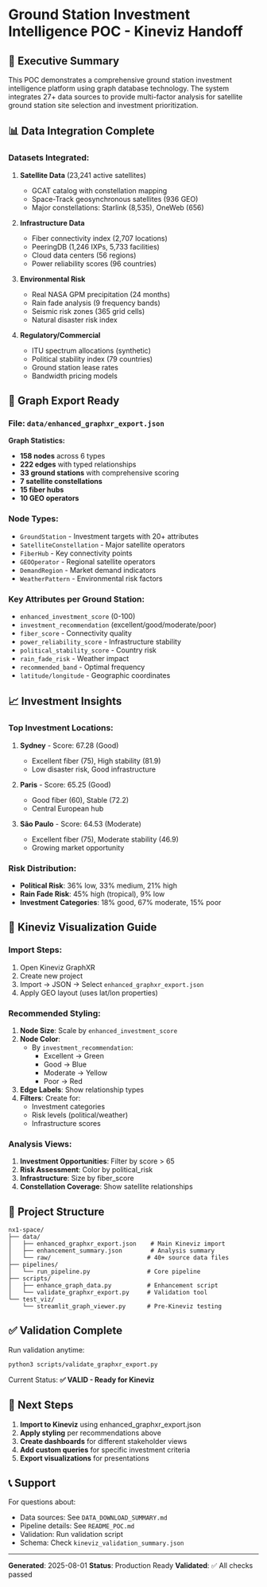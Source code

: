 # Ground Station Investment Intelligence POC - Kineviz Handoff

## 🎯 Executive Summary

This POC demonstrates a comprehensive ground station investment intelligence platform using graph database technology. The system integrates 27+ data sources to provide multi-factor analysis for satellite ground station site selection and investment prioritization.

## 📊 Data Integration Complete

### Datasets Integrated:
1. **Satellite Data** (23,241 active satellites)
   - GCAT catalog with constellation mapping
   - Space-Track geosynchronous satellites (936 GEO)
   - Major constellations: Starlink (8,535), OneWeb (656)

2. **Infrastructure Data**
   - Fiber connectivity index (2,707 locations)
   - PeeringDB (1,246 IXPs, 5,733 facilities)
   - Cloud data centers (56 regions)
   - Power reliability scores (96 countries)

3. **Environmental Risk**
   - Real NASA GPM precipitation (24 months)
   - Rain fade analysis (9 frequency bands)
   - Seismic risk zones (365 grid cells)
   - Natural disaster risk index

4. **Regulatory/Commercial**
   - ITU spectrum allocations (synthetic)
   - Political stability index (79 countries)
   - Ground station lease rates
   - Bandwidth pricing models

## 🚀 Graph Export Ready

### File: `data/enhanced_graphxr_export.json`

**Graph Statistics:**
- **158 nodes** across 6 types
- **222 edges** with typed relationships
- **33 ground stations** with comprehensive scoring
- **7 satellite constellations**
- **15 fiber hubs**
- **10 GEO operators**

### Node Types:
- `GroundStation` - Investment targets with 20+ attributes
- `SatelliteConstellation` - Major satellite operators
- `FiberHub` - Key connectivity points
- `GEOOperator` - Regional satellite operators
- `DemandRegion` - Market demand indicators
- `WeatherPattern` - Environmental risk factors

### Key Attributes per Ground Station:
- `enhanced_investment_score` (0-100)
- `investment_recommendation` (excellent/good/moderate/poor)
- `fiber_score` - Connectivity quality
- `power_reliability_score` - Infrastructure stability
- `political_stability_score` - Country risk
- `rain_fade_risk` - Weather impact
- `recommended_band` - Optimal frequency
- `latitude/longitude` - Geographic coordinates

## 📈 Investment Insights

### Top Investment Locations:
1. **Sydney** - Score: 67.28 (Good)
   - Excellent fiber (75), High stability (81.9)
   - Low disaster risk, Good infrastructure

2. **Paris** - Score: 65.25 (Good)
   - Good fiber (60), Stable (72.2)
   - Central European hub

3. **São Paulo** - Score: 64.53 (Moderate)
   - Excellent fiber (75), Moderate stability (46.9)
   - Growing market opportunity

### Risk Distribution:
- **Political Risk**: 36% low, 33% medium, 21% high
- **Rain Fade Risk**: 45% high (tropical), 9% low
- **Investment Categories**: 18% good, 67% moderate, 15% poor

## 🎨 Kineviz Visualization Guide

### Import Steps:
1. Open Kineviz GraphXR
2. Create new project
3. Import → JSON → Select `enhanced_graphxr_export.json`
4. Apply GEO layout (uses lat/lon properties)

### Recommended Styling:
1. **Node Size**: Scale by `enhanced_investment_score`
2. **Node Color**: 
   - By `investment_recommendation`:
     - Excellent → Green
     - Good → Blue  
     - Moderate → Yellow
     - Poor → Red
3. **Edge Labels**: Show relationship types
4. **Filters**: Create for:
   - Investment categories
   - Risk levels (political/weather)
   - Infrastructure scores

### Analysis Views:
1. **Investment Opportunities**: Filter by score > 65
2. **Risk Assessment**: Color by political_risk
3. **Infrastructure**: Size by fiber_score
4. **Constellation Coverage**: Show satellite relationships

## 📁 Project Structure

```
nx1-space/
├── data/
│   ├── enhanced_graphxr_export.json    # Main Kineviz import
│   ├── enhancement_summary.json        # Analysis summary
│   └── raw/                           # 40+ source data files
├── pipelines/
│   └── run_pipeline.py                # Core pipeline
├── scripts/
│   ├── enhance_graph_data.py          # Enhancement script
│   └── validate_graphxr_export.py     # Validation tool
└── test_viz/
    └── streamlit_graph_viewer.py      # Pre-Kineviz testing
```

## ✅ Validation Complete

Run validation anytime:
```bash
python3 scripts/validate_graphxr_export.py
```

Current Status: **✅ VALID - Ready for Kineviz**

## 🔗 Next Steps

1. **Import to Kineviz** using enhanced_graphxr_export.json
2. **Apply styling** per recommendations above
3. **Create dashboards** for different stakeholder views
4. **Add custom queries** for specific investment criteria
5. **Export visualizations** for presentations

## 📞 Support

For questions about:
- Data sources: See `DATA_DOWNLOAD_SUMMARY.md`
- Pipeline details: See `README_POC.md`
- Validation: Run validation script
- Schema: Check `kineviz_validation_summary.json`

---

**Generated**: 2025-08-01
**Status**: Production Ready
**Validated**: ✅ All checks passed